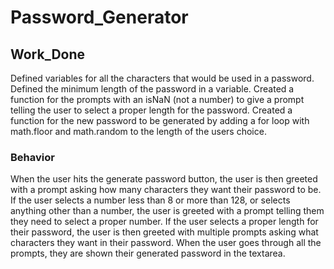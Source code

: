 # Password_Generator

## Work_Done

Defined variables for all the characters that would be used in a password.
Defined the minimum length of the password in a variable.
Created a function for the prompts with an isNaN (not a number) to give a prompt telling the user to select a proper length for the password.
Created a function for the new password to be generated by adding a for loop with math.floor and math.random to the length of the users choice.

### Behavior
When the user hits the generate password button, the user is then greeted with a prompt asking how many characters they want their password to be.
If the user selects a number less than 8 or more than 128, or selects anything other than a number, the user is greeted with a prompt telling them they need to select a proper number.
If the user selects a proper length for their password, the user is then greeted with multiple prompts asking what characters they want in their password.
When the user goes through all the prompts, they are shown their generated password in the textarea.